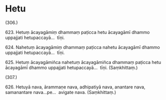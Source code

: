 # Hetu

(306.)

623\. Hetuṃ ācayagāmiṃ dhammaṃ paṭicca hetu ācayagāmī dhammo uppajjati hetupaccayā…  tīṇi.

624\. Nahetuṃ ācayagāmiṃ dhammaṃ paṭicca nahetu ācayagāmī dhammo uppajjati hetupaccayā…  tīṇi.

625\. Hetuṃ ācayagāmiñca nahetuṃ ācayagāmiñca dhammaṃ paṭicca hetu ācayagāmī dhammo uppajjati hetupaccayā…  tīṇi. (Saṃkhittaṃ.)

(307.)

626\. Hetuyā nava, ārammaṇe nava, adhipatiyā nava, anantare nava, samanantare nava…pe…  avigate nava. (Saṃkhittaṃ.)
